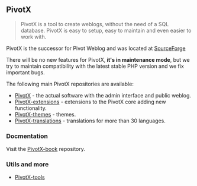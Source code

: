## PivotX

> PivotX is a tool to create weblogs, without the need of a SQL database. PivotX is easy to setup, easy to maintain and even easier to work with. 

PivotX is the successor for Pivot Weblog and was located at [SourceForge](https://sourceforge.net/projects/pivot-weblog/)

There will be no new features for PivotX, **it's in maintenance mode**, but we try to maintain compatibility with the latest stable PHP version and we fix important bugs.

The following main PivotX repositories are available:
* [PivotX](https://github.com/pivotx/PivotX) - the actual software with the admin interface and public weblog.
* [PivotX-extensions](https://github.com/pivotx/PivotX-extensions) - extensions to the PivotX core adding new functionality. 
* [PivotX-themes](https://github.com/pivotx/PivotX-themes) - themes. 
* [PivotX-translations](https://github.com/pivotx/PivotX-translations) - translations for more than 30 languages.

### Docmentation

Visit the [PivotX-book](https://github.com/pivotx/PivotX-book) repository. 

### Utils and more

* [PivotX-tools](https://github.com/pivotx/PivotX-tools)

